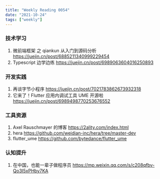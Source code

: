 ```yaml
---
title: "Weekly Reading 0054"
date: "2021-10-24"
tags: ["weekly"]
---
```


### 技术学习
1. 微前端框架 之 qiankun 从入门到源码分析 https://juejin.cn/post/6885211340999229454
2. Typescript 边学边练 https://juejin.cn/post/6989063604016250893

### 开发实践
1. 再谈字节小程序 https://juejin.cn/post/7021783862673932318
2. 它来了！Flutter 应用内调试工具 UME 开源啦 https://juejin.cn/post/6989498770253676552


### 工具资源
1. Axel Rauschmayer 的博客 https://2ality.com/index.html
2. hera https://github.com/weidian-inc/hera/tree/master-dev
3. flutter\_ume https://github.com/bytedance/flutter_ume


### 认知提升
1. 在中国，也能一辈子做程序员 https://mp.weixin.qq.com/s/c208qfbv-Qo3I5xPHby7KA